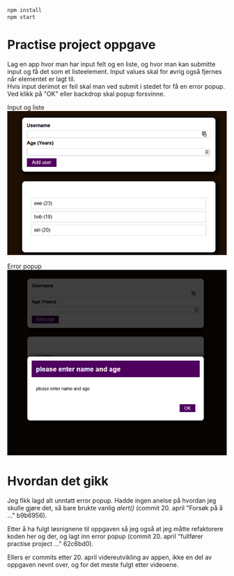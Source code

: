 ```
npm install
npm start
```

# Practise project oppgave
Lag en app hvor man har input felt og en liste, og hvor man kan submitte input og få det som et listeelement. Input values skal for øvrig også fjernes når elementet er lagt til. \
Hvis input derimot er feil skal man ved submit i stedet for få en error popup. Ved klikk på "OK" eller backdrop skal popup forsvinne.

Input og liste \
![App](public/screenshots/app-2021-04-20-141503.png)


Error popup \
![App_error](public/screenshots/app-2021-04-21-121338.png)

# Hvordan det gikk
Jeg fikk lagd alt unntatt error popup. Hadde ingen anelse på hvordan jeg skulle gjøre det, så bare brukte vanlig *alert()* (commit 20. april "Forsøk på å ..." b9b6956).

Etter å ha fulgt løsnignene til oppgaven så jeg også at jeg måtte refaktorere koden her og der, og lagt inn error popup (commit 20. april "fullfører practise project ..." 62c6bd0).

Ellers er commits etter 20. april videreutvikling av appen, ikke en del av oppgaven nevnt over, og for det meste fulgt etter videoene.

<!-- Practise project oppgave = En type oppgave hvor man får en beskrivelse av en løsning, blir oppfordret til å utvikle den uten å se på de neste videoene, for så å fortsette med videoene og forbedre der det er nødvendig. -->
